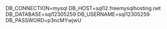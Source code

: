 DB_CONNECTION=mysql
DB_HOST=sql12.freemysqlhosting.net
DB_DATABASE=sql12305259
DB_USERNAME=sql12305259
DB_PASSWORD=p3ncMYwjwU
